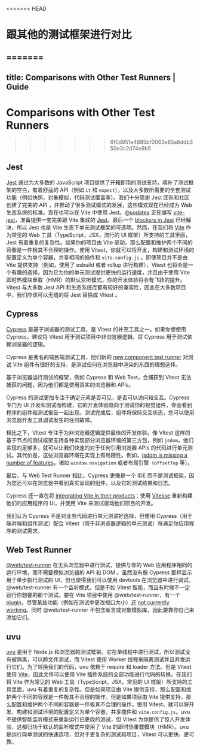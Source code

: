 <<<<<<< HEAD
# 跟其他的测试框架进行对比
=======
---
title: Comparisons with Other Test Runners | Guide
---

# Comparisons with Other Test Runners
>>>>>>> 6f0d951e4885bf0063e85a8ddb350e3c2d74e9b5

## Jest

[Jest](https://jestjs.io/zh-Hans/) 通过为大多数的 JavaScript 项目提供了开箱即用的测试支持，填补了测试框架的空白，有着舒适的 API（例如 `it` 和 `expect`），以及大多数所需要的全套测试功能（例如快照，对象模拟，代码测试覆盖率）。我们十分感谢 Jest 团队和社区创建了完美的 API ，并推动了很多测试模式的发展，这些模式现在已经成为 Web 生态系统的标准。现在也可以在 Vite 中使用 Jest。[@sodatea](https://twitter.com/haoqunjiang) 正在编写 [vite-jest](https://github.com/sodatea/vite-jest#readme)，准备提供一套完美跟 Vite 集成的 [Jest](https://jestjs.io/)。最后一个 [blockers in Jest](https://github.com/sodatea/vite-jest/blob/main/packages/vite-jest/README.md#vite-jest) 已经解决，所以 Jest 也是 Vite 生态下单元测试框架的可选项。然而，在我们将 [Vite](https://vitejs.dev) 作为常见的 Web 工具（TypeScript，JSX，流行的 UI 框架）所支持的工具里面，Jest 有着重复的复杂性。如果你的项目由 Vite 驱动，那么配置和维护两个不同的容器是一件极其不合理的操作。使用 Vitest，你就可以将开发，构建和测试环境的配置定义为单个容器，共享相同的插件和 `vite.config.js` 。即使项目并不是由 Vite 提供支持（例如，使用了 esbuild 或者 rollup 进行构建），Vitest 也将会是一个有趣的选择，因为它为你的单元测试提供更快的运行速度，并且由于使用 Vite 即时热模块重载（HMR）的默认监听模式，你的开发体验将会有飞跃的提升。Vitest 与大多数 Jest API 和生态系统库都有较好的兼容性，因此在大多数项目中，我们应该可以无缝的将 Jest 替换成 Vitest 。

## Cypress

[Cypress](https://www.cypress.io/) 是基于浏览器的测试工具，是 Vitest 的补充工具之一。如果你想使用 Cypress，建议将 Vitest 用于测试项目中非浏览器逻辑，将 Cypress 用于测试依赖浏览器的逻辑。

Cypress 是著名的端到端测试工具，他们新的 [new component test runner](https://on.cypress.io/component) 对测试 Vite 组件有很好的支持，是测试任何在浏览器中渲染的东西的理想选择。

基于浏览器运行测试的框架，例如 Cypress 和 Web Test，会捕获到 Vitest 无法捕获的问题，因为他们都是使用真实的浏览器和 APIs。

Cypress 的测试更加专注于确定元素是否可见，是否可以访问和交互。Cypress 专门为 UI 开发和测试而构建，它的开发体验趋向于测试你的视觉组件，你会看到程序的组件和测试报告一起出现。测试完成后，组件将保持交互状态，您可以使用浏览器开发工具调试发生的任何故障。

相比之下，Vitest 专注于为非浏览器逻辑提供最佳的开发体验。像 Vitest 这样的基于节点的测试框架支持各种实现部分浏览器环境的第三方包，例如 `jsdom`，他们实现的足够多，就可以让我们快速的对于任何引用浏览器 APIs 的代码进行单元测试。其代价是，这些浏览器环境在实现上有局限性。例如，[jsdom is missing a number of features](https://github.com/jsdom/jsdom/issues?q=is%3Aissue+is%3Aopen+sort%3Acomments-desc)，诸如 `window.navigation` 或者布局引擎（`offsetTop` 等）。

最后，与 Web Test Runner 相比，Cypress 更像是一个 IDE 而不是测试框架，因为您还可以在浏览器中看到真实呈现的组件，以及它的测试结果和日志。

Cypress 还一直在将 [integrating Vite in their products](https://www.youtube.com/watch?v=7S5cbY8iYLk)：使用 [Vitesse](https://github.com/antfu/vitesse) 重新构建他们的应用程序的 UI，并使用 Vite 来测试驱动他们项目的开发。

我们认为 Cypress 不是对业务代码进行单元测试好选择，但使用 Cypress（用于端对端和组件测试）配合 Vitest（用于非浏览器逻辑的单元测试）将满足你应用程序的测试需求。

## Web Test Runner

[@web/test-runner](https://modern-web.dev/docs/test-runner/overview/) 在无头浏览器中进行测试，提供与你的 Web 应用程序相同的运行环境，而不需要模拟浏览器的 API 和 DOM 。虽然没有像 Cypress 那样显示用于单步执行测试的 UI，但也使得我们可以使用 devtools 在浏览器中进行调试。@web/test-runner 有一个监听模式，但是不如 Vitest 智能，而且有时候不一定运行你想要的那个测试。要在 Vite 项目中使用 @web/test-runner，有一个 [plugin](https://github.com/material-svelte/vite-web-test-runner-plugin)，尽管某些功能（例如在测试中更改视口大小）还 [not currently working](https://github.com/material-svelte/vite-web-test-runner-plugin/issues/11)。同时 @web/test-runner 不包含断言或对象模拟库，因此要靠你自己来添加它们。

## uvu
[uvu](https://github.com/lukeed/uvu) 是用于 Node.js 和浏览器的测试框架。它在单线程中进行测试，所以测试没有被隔离，可以跨文件测试，而 Vitest 使用 Worker 线程来隔离测试并且并发运行它们。为了转换我们的代码，uvu 依赖于 require 和 loader 方法。但是 Vitest 使用 [Vite](https://vitejs.dev)，因此文件可以使用 Vite 插件系统的全部功能进行代码的转换。在我们将 Vite 作为常见的 Web 工具（TypeScript，JSX，常见的 UI 框架）所支持的工具里面，uvu 有着重复的复杂性。但是如果项目由 Vite 提供支持，那么配置和维护两个不同的容器是一件极其不合理的操作。但是如果项目由 Vite 提供支持，那么配置和维护两个不同的容器是一件极其不合理的操作。使用 Vitest，就可以将开发、构建和测试环境的配置定义为单个容器，共享插件和 `vite.config.js`。uvu 不提供智能监听模式来重新运行已更改的测试，但 Vitest 为你提供了惊人开发体验，这都归功于默认的监听模式中使用了 Vite 的即时热重载模块（HMR）。uvu 是运行简单测试的快速选项，但对于更复杂的测试和项目，Vitest 可以更快、更可靠。

